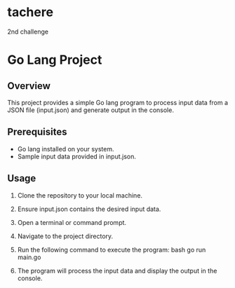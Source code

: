 # tachere
 2nd challenge
# Go Lang Project

## Overview
This project provides a simple Go lang program to process input data from a JSON file (input.json) and generate output in the console.

## Prerequisites
- Go lang installed on your system.
- Sample input data provided in input.json.

## Usage
1. Clone the repository to your local machine.
2. Ensure input.json contains the desired input data.
3. Open a terminal or command prompt.
4. Navigate to the project directory.
5. Run the following command to execute the program:
    bash
    go run main.go
    
6. The program will process the input data and display the output in the console.
